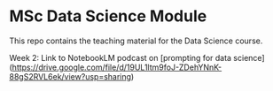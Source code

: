 # MSc Data Science Module

This repo contains the teaching material for the Data Science course.

Week 2:
Link to NotebookLM podcast on [prompting for data science]
(https://drive.google.com/file/d/19UL1ltm9foJ-ZDehYNnK-88gS2RVL6ek/view?usp=sharing)
